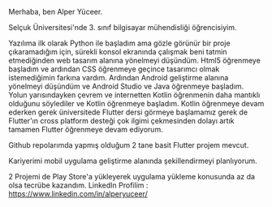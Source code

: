 Merhaba, ben Alper Yüceer.

Selçuk Üniversitesi'nde 3. sınıf bilgisayar mühendisliği öğrencisiyim.

Yazılıma ilk olarak Python ile başladım ama gözle görünür bir proje çıkaramadığım için, sürekli konsol ekranında çalışmak beni tatmin etmediğinden web tasarım alanına yönelmeyi
düşündüm. Html5 öğrenmeye başladım ve ardından CSS öğrenmeye geçince tasarımcı olmak istemediğimin farkına vardım. Ardından Android geliştirme alanına yönelmeyi düşündüm ve
Android Studio ve Java öğrenmeye başladım. Yolun yarısındayken çevrem ve internetten Kotlin öğrenmenin daha mantıklı olduğunu söylediler ve Kotlin öğrenmeye başladım.
Kotlin öğrenmeye devam ederken gerek üniversitede Flutter dersi görmeye başlamamız gerek de Flutter'ın cross platform desteği çok ilgimi çekmesinden dolayı artık tamamen
Flutter öğrenmeye devam ediyorum.

Github repolarımda yapmış olduğum 2 tane basit Flutter projem mevcut.

Kariyerimi mobil uygulama geliştirme alanında şekillendirmeyi planlıyorum.

2 Projemi de Play Store'a yükleyerek uygulama yükleme konusunda az da olsa tecrübe kazandım.
LinkedIn Profilim : https://www.linkedin.com/in/alperyuceer/
